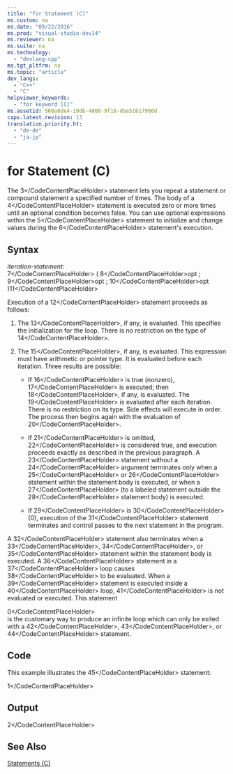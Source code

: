 ```yaml
---
title: "for Statement (C)"
ms.custom: na
ms.date: "09/22/2016"
ms.prod: "visual-studio-dev14"
ms.reviewer: na
ms.suite: na
ms.technology: 
  - "devlang-cpp"
ms.tgt_pltfrm: na
ms.topic: "article"
dev_langs: 
  - "C++"
  - "C"
helpviewer_keywords: 
  - "for keyword [C]"
ms.assetid: 560a8de4-19db-4868-9f18-dbe51b17900d
caps.latest.revision: 13
translation.priority.ht: 
  - "de-de"
  - "ja-jp"
---
```

# for Statement (C)
The <CodeContentPlaceHolder>3\</CodeContentPlaceHolder> statement lets you repeat a statement or compound statement a specified number of times. The body of a <CodeContentPlaceHolder>4\</CodeContentPlaceHolder> statement is executed zero or more times until an optional condition becomes false. You can use optional expressions within the <CodeContentPlaceHolder>5\</CodeContentPlaceHolder> statement to initialize and change values during the <CodeContentPlaceHolder>6\</CodeContentPlaceHolder> statement's execution.  
  
## Syntax  
 *iteration-statement*:  
 <CodeContentPlaceHolder>7\</CodeContentPlaceHolder> ( <CodeContentPlaceHolder>8\</CodeContentPlaceHolder>opt ; <CodeContentPlaceHolder>9\</CodeContentPlaceHolder>opt ; <CodeContentPlaceHolder>10\</CodeContentPlaceHolder>opt )<CodeContentPlaceHolder>11\</CodeContentPlaceHolder>  
  
 Execution of a <CodeContentPlaceHolder>12\</CodeContentPlaceHolder> statement proceeds as follows:  
  
1.  The <CodeContentPlaceHolder>13\</CodeContentPlaceHolder>, if any, is evaluated. This specifies the initialization for the loop. There is no restriction on the type of <CodeContentPlaceHolder>14\</CodeContentPlaceHolder>.  
  
2.  The <CodeContentPlaceHolder>15\</CodeContentPlaceHolder>, if any, is evaluated. This expression must have arithmetic or pointer type. It is evaluated before each iteration. Three results are possible:  
  
    -   If <CodeContentPlaceHolder>16\</CodeContentPlaceHolder> is true (nonzero), <CodeContentPlaceHolder>17\</CodeContentPlaceHolder> is executed; then <CodeContentPlaceHolder>18\</CodeContentPlaceHolder>, if any, is evaluated. The <CodeContentPlaceHolder>19\</CodeContentPlaceHolder> is evaluated after each iteration. There is no restriction on its type. Side effects will execute in order. The process then begins again with the evaluation of <CodeContentPlaceHolder>20\</CodeContentPlaceHolder>.  
  
    -   If <CodeContentPlaceHolder>21\</CodeContentPlaceHolder> is omitted, <CodeContentPlaceHolder>22\</CodeContentPlaceHolder> is considered true, and execution proceeds exactly as described in the previous paragraph. A <CodeContentPlaceHolder>23\</CodeContentPlaceHolder> statement without a <CodeContentPlaceHolder>24\</CodeContentPlaceHolder> argument terminates only when a <CodeContentPlaceHolder>25\</CodeContentPlaceHolder> or <CodeContentPlaceHolder>26\</CodeContentPlaceHolder> statement within the statement body is executed, or when a <CodeContentPlaceHolder>27\</CodeContentPlaceHolder> (to a labeled statement outside the <CodeContentPlaceHolder>28\</CodeContentPlaceHolder> statement body) is executed.  
  
    -   If <CodeContentPlaceHolder>29\</CodeContentPlaceHolder> is <CodeContentPlaceHolder>30\</CodeContentPlaceHolder> (0), execution of the <CodeContentPlaceHolder>31\</CodeContentPlaceHolder> statement terminates and control passes to the next statement in the program.  
  
 A <CodeContentPlaceHolder>32\</CodeContentPlaceHolder> statement also terminates when a <CodeContentPlaceHolder>33\</CodeContentPlaceHolder>, <CodeContentPlaceHolder>34\</CodeContentPlaceHolder>, or <CodeContentPlaceHolder>35\</CodeContentPlaceHolder> statement within the statement body is executed. A <CodeContentPlaceHolder>36\</CodeContentPlaceHolder> statement in a <CodeContentPlaceHolder>37\</CodeContentPlaceHolder> loop causes <CodeContentPlaceHolder>38\</CodeContentPlaceHolder> to be evaluated. When a <CodeContentPlaceHolder>39\</CodeContentPlaceHolder> statement is executed inside a <CodeContentPlaceHolder>40\</CodeContentPlaceHolder> loop, <CodeContentPlaceHolder>41\</CodeContentPlaceHolder> is not evaluated or executed. This statement  
  
<CodeContentPlaceHolder>0\</CodeContentPlaceHolder>  
 is the customary way to produce an infinite loop which can only be exited with a <CodeContentPlaceHolder>42\</CodeContentPlaceHolder>, <CodeContentPlaceHolder>43\</CodeContentPlaceHolder>, or <CodeContentPlaceHolder>44\</CodeContentPlaceHolder> statement.  
  
## Code  
 This example illustrates the <CodeContentPlaceHolder>45\</CodeContentPlaceHolder> statement:  
  
<CodeContentPlaceHolder>1\</CodeContentPlaceHolder>  
## Output  
  
<CodeContentPlaceHolder>2\</CodeContentPlaceHolder>  
## See Also  
 [Statements (C)](../vs140/statements--c-.md)